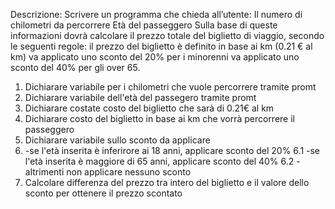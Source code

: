 Descrizione: Scrivere un programma che chieda all’utente:
Il numero di chilometri da percorrere
Età del passeggero Sulla base di queste informazioni dovrà calcolare il prezzo totale del biglietto di viaggio, secondo le seguenti regole:
il prezzo del biglietto è definito in base ai km (0.21 € al km)
va applicato uno sconto del 20% per i minorenni
va applicato uno sconto del 40% per gli over 65.

1. Dichiarare variabile per i chilometri che vuole percorrere tramite promt
2. Dichiarare variabile dell'età del passegero tramite promt
3. Dichiarare costate costo del biglietto che sarà di 0.21€ al km
4. Dichiarare costo del biglietto in base ai km che vorrà percorrere il passeggero
5. Dichiarare variabile sullo sconto da applicare
6. -se l'età inserita è inferirore ai 18 anni, applicare sconto del 20%
   6.1 -se l'età inserita è maggiore di 65 anni, applicare sconto del 40%
   6.2 -altrimenti non applicare nessuno sconto
7. Calcolare differenza del prezzo tra intero del biglietto e il valore dello sconto per ottenere il prezzo scontato
